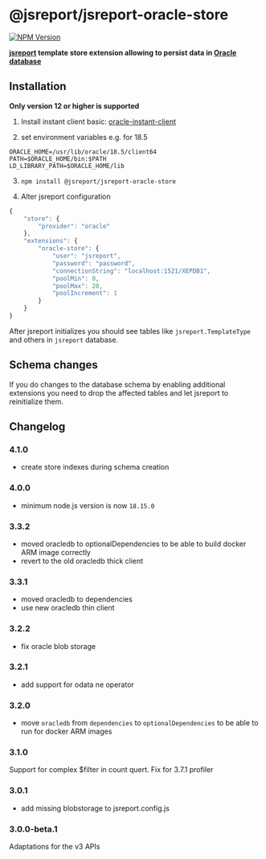 # @jsreport/jsreport-oracle-store
[![NPM Version](http://img.shields.io/npm/v/@jsreport/jsreport-oracle-store.svg?style=flat-square)](https://npmjs.com/package/@jsreport/jsreport-oracle-store)

**[jsreport](https://github.com/jsreport/jsreport) template store extension allowing to persist data in [Oracle database](https://www.oracle.com/database/)**

## Installation

**Only version 12 or higher is supported**

1. Install instant client basic: [oracle-instant-client](https://www.oracle.com/database/technologies/instant-client/linux-x86-64-downloads.html)

2. set environment variables e.g. for 18.5
```
ORACLE_HOME=/usr/lib/oracle/18.5/client64
PATH=$ORACLE_HOME/bin:$PATH
LD_LIBRARY_PATH=$ORACLE_HOME/lib
```

3. `npm install @jsreport/jsreport-oracle-store`

4. Alter jsreport configuration
```js
{
	"store": {
		"provider": "oracle"
	},
	"extensions": {
		"oracle-store": {
			"user": "jsreport",
			"password": "password",
			"connectionString": "localhost:1521/XEPDB1",
			"poolMin": 0,
			"poolMax": 20,
			"poolIncrement": 1
		}
	}
}
```

After jsreport initializes you should see tables like `jsreport.TemplateType` and others in `jsreport` database.

## Schema changes
If you do changes to the database schema by enabling additional extensions you need to drop the affected tables and let jsreport to reinitialize them.

## Changelog

### 4.1.0

- create store indexes during schema creation

### 4.0.0

- minimum node.js version is now `18.15.0`

### 3.3.2

- moved oracledb to optionalDependencies to be able to build docker ARM image correctly
- revert to the old oracledb thick client

### 3.3.1

- moved oracledb to dependencies
- use new oracledb thin client

### 3.2.2

- fix oracle blob storage

### 3.2.1

- add support for odata ne operator

### 3.2.0

- move `oracledb` from `dependencies` to `optionalDependencies` to be able to run for docker ARM images

### 3.1.0

Support for complex $filter in count quert. Fix for 3.7.1 profiler

### 3.0.1

- add missing blobstorage to jsreport.config.js

### 3.0.0-beta.1

Adaptations for the v3 APIs
